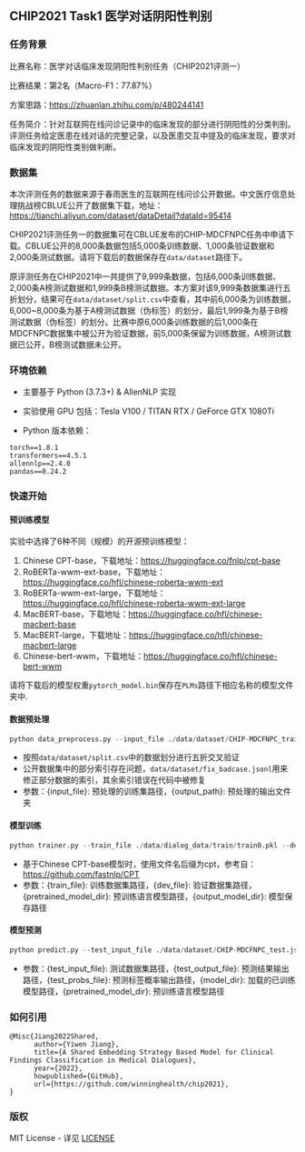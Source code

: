 ## CHIP2021 Task1 医学对话阴阳性判别

### 任务背景

比赛名称：医学对话临床发现阴阳性判别任务（CHIP2021评测一）

比赛结果：第2名（Macro-F1：77.87%）

方案思路：https://zhuanlan.zhihu.com/p/480244141

任务简介：针对互联网在线问诊记录中的临床发现的部分进行阴阳性的分类判别。 评测任务给定医患在线对话的完整记录，以及医患交互中提及的临床发现，要求对临床发现的阴阳性类别做判断。

### 数据集

本次评测任务的数据来源于春雨医生的互联网在线问诊公开数据。中文医疗信息处理挑战榜CBLUE公开了数据集下载，地址：https://tianchi.aliyun.com/dataset/dataDetail?dataId=95414

CHIP2021评测任务一的数据集可在CBLUE发布的CHIP-MDCFNPC任务中申请下载。CBLUE公开的8,000条数据包括5,000条训练数据、1,000条验证数据和2,000条测试数据。请将下载后的数据保存在`data/dataset`路径下。

原评测任务在CHIP2021中一共提供了9,999条数据，包括6,000条训练数据、2,000条A榜测试数据和1,999条B榜测试数据。本方案对该9,999条数据集进行五折划分，结果可在`data/dataset/split.csv`中查看，其中前6,000条为训练数据，6,000~8,000条为基于A榜测试数据（伪标签）的划分，最后1,999条为基于B榜测试数据（伪标签）的划分。比赛中原6,000条训练数据的后1,000条在MDCFNPC数据集中被公开为验证数据，前5,000条保留为训练数据，A榜测试数据已公开，B榜测试数据未公开。

### 环境依赖

- 主要基于 Python (3.7.3+) & AllenNLP 实现

- 实验使用 GPU 包括：Tesla V100 / TITAN RTX / GeForce GTX 1080Ti

- Python 版本依赖：

```
torch==1.8.1
transformers==4.5.1
allennlp==2.4.0
pandas==0.24.2
```

### 快速开始

#### 预训练模型

实验中选择了6种不同（规模）的开源预训练模型：

1. Chinese CPT-base，下载地址：https://huggingface.co/fnlp/cpt-base
2. RoBERTa-wwm-ext-base，下载地址：https://huggingface.co/hfl/chinese-roberta-wwm-ext
3. RoBERTa-wwm-ext-large，下载地址：https://huggingface.co/hfl/chinese-roberta-wwm-ext-large
4. MacBERT-base，下载地址：https://huggingface.co/hfl/chinese-macbert-base
5. MacBERT-large，下载地址：https://huggingface.co/hfl/chinese-macbert-large
6. Chinese-bert-wwm，下载地址：https://huggingface.co/hfl/chinese-bert-wwm

请将下载后的模型权重`pytorch_model.bin`保存在`PLMs`路径下相应名称的模型文件夹中.

#### 数据预处理

```python
python data_preprocess.py --input_file ./data/dataset/CHIP-MDCFNPC_train.jsonl --output_path ./data/dialog_data
```

- 按照`data/dataset/split.csv`中的数据划分进行五折交叉验证
- 公开数据集中的部分索引存在问题，`data/dataset/fix_badcase.jsonl`用来修正部分数据的索引，其余索引错误在代码中被修复
- 参数：{input_file}: 预处理的训练集路径，{output_path}: 预处理的输出文件夹

#### 模型训练

```python
python trainer.py --train_file ./data/dialog_data/train/train0.pkl --dev_file ./data/dialog_data/valid/valid0.pkl --pretrained_model_dir ./PLMs/Roberta_base --output_model_dir ./save_model/Roberta_base/save_model_0 --cuda_id cuda:0 --batch_size 10 --num_train_epochs 5 --patience 2 --gradient_accumulation_steps 2
```

- 基于Chinese CPT-base模型时，使用文件名后缀为cpt，参考自：https://github.com/fastnlp/CPT
- 参数：{train_file}: 训练数据集路径，{dev_file}: 验证数据集路径，{pretrained_model_dir}: 预训练语言模型路径，{output_model_dir}: 模型保存路径

#### 模型预测

```python
python predict.py --test_input_file ./data/dataset/CHIP-MDCFNPC_test.jsonl.txt --test_output_file ./prediction_results/Roberta_base/submission_0.txt --test_probs_file ./prediction_results/Roberta_base/probs_0.json --model_dir ./save_model/Roberta_base/save_model_0 --pretrained_model_dir ./PLMs/Roberta_base --cuda_id cuda:0 --batch_size 48
```

- 参数：{test_input_file}: 测试数据集路径，{test_output_file}: 预测结果输出路径，{test_probs_file}: 预测标签概率输出路径，{model_dir}: 加载的已训练模型路径，{pretrained_model_dir}: 预训练语言模型路径

### 如何引用

```
@Misc{Jiang2022Shared,
      author={Yiwen Jiang},
      title={A Shared Embedding Strategy Based Model for Clinical Findings Classification in Medical Dialogues},
      year={2022},
      howpublished={GitHub},
      url={https://github.com/winninghealth/chip2021},
}
```

### 版权

MIT License - 详见 [LICENSE](LICENSE)

